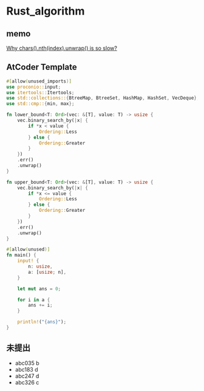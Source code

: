 # Rust_algorithm

## memo

[Why chars().nth(index).unwrap() is so slow?](https://www.reddit.com/r/rust/comments/tbsffu/why_charsnthindexunwrap_is_so_slow/?rdt=43355)

## AtCoder Template

```rust
#[allow(unused_imports)]
use proconio::input;
use itertools::Itertools;
use std::collections::{BtreeMap, BtreeSet, HashMap, HashSet, VecDeque};
use std::cmp::{min, max};

fn lower_bound<T: Ord>(vec: &[T], value: T) -> usize {
    vec.binary_search_by(|x| {
        if *x < value {
            Ordering::Less
        } else {
            Ordering::Greater
        }
    })
    .err()
    .unwrap()
}

fn upper_bound<T: Ord>(vec: &[T], value: T) -> usize {
    vec.binary_search_by(|x| {
        if *x <= value {
            Ordering::Less
        } else {
            Ordering::Greater
        }
    })
    .err()
    .unwrap()
}

#[allow(unused)]
fn main() {
    input! {
        n: usize,
        a: [usize; n],
    }

    let mut ans = 0;

    for i in a {
        ans += i;
    }

    println!("{ans}");
}
```

## 未提出

- abc035 b
- abc183 d
- abc247 d
- abc326 c
